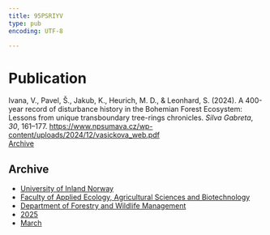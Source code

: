 ```yaml
---
title: 95PSRIYV
type: pub
encoding: UTF-8

---
```

<h1>Publication</h1>
<article id="csl-bib-container-95PSRIYV" class="csl-bib-container">
  <div class="csl-bib-body"> <div class="csl-entry">Ivana, V., Pavel, Š., Jakub, K., Heurich, M. D., &#38; Leonhard, S. (2024). A 400-year record of disturbance history in the Bohemian Forest Ecosystem: Lessons from unique transboundary tree-rings chronicles. <i>Silva Gabreta</i>, <i>30</i>, 161–177. <a href="https://www.npsumava.cz/wp-content/uploads/2024/12/vasickova_web.pdf">https://www.npsumava.cz/wp-content/uploads/2024/12/vasickova_web.pdf</a></div> </div>
  <div class="csl-bib-buttons">
    <a href="#taxonomy-article-95PSRIYV" alt="archive" class="csl-bib-button">Archive</a>
  </div>
  <div id="csl-bib-meta-container-95PSRIYV"></div>
</article>
<div id="csl-bib-meta-95PSRIYV" class="csl-bib-meta">
  <article id="taxonomy-article-95PSRIYV" class="taxonomy-article">
    <h1>Archive</h1>
    <ul>
      <li><a href="{{< params subfolder >}}en/archive/?key=3DCRN523">University of Inland Norway</a></li>
      <li><a href="{{< params subfolder >}}en/archive/?key=T77LXH6D">Faculty of Applied Ecology, Agricultural Sciences and Biotechnology</a></li>
      <li><a href="{{< params subfolder >}}en/archive/?key=7TRARPE3">Department of Forestry and Wildlife Management</a></li>
      <li><a href="{{< params subfolder >}}en/archive/?key=H5L4MZHE">2025</a></li>
      <li><a href="{{< params subfolder >}}en/archive/?key=IQQJNV9X">March</a></li>
    </ul>
  </article>
</div>
